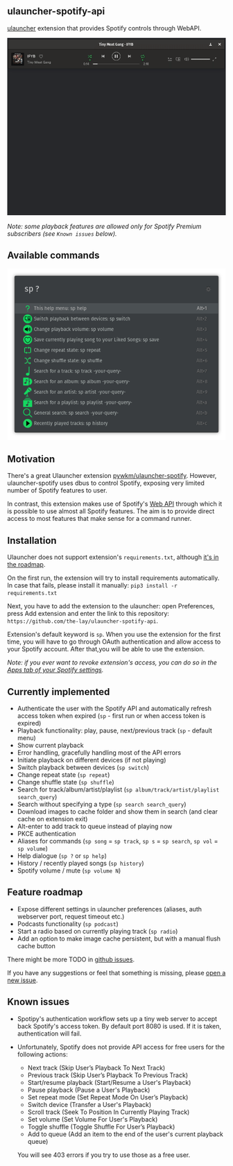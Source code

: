 ulauncher-spotify-api
--------------------------
[ulauncher](https://github.com/Ulauncher/Ulauncher) extension that provides Spotify controls through WebAPI.

![Demo gif](demo/demo.gif)

*Note: some playback features are allowed only for Spotify Premium subscribers (see `Known issues` below).*

Available commands
--------------------------
![Commands](demo/available_commands.png)

Motivation
--------------------------
There's a great Ulauncher extension [pywkm/ulauncher-spotify](https://github.com/pywkm/ulauncher-spotify).
However, ulauncher-spotify uses dbus to control Spotify, exposing very limited number of Spotify features to user.

In contrast, this extension makes use of Spotify's [Web API](https://developer.spotify.com/documentation/web-api/)
through which it is possible to use almost all Spotify features. The aim is to provide direct access to most features
that make sense for a command runner.


Installation
--------------------------
Ulauncher does not support extension's `requirements.txt`,
although [it's in the roadmap](https://github.com/Ulauncher/Ulauncher/issues/273).

On the first run, the extension will try to install requirements automatically.
In case that fails, please install it manually:
`pip3 install -r requirements.txt`

Next, you have to add the extension to the ulauncher: open Preferences, press Add extension and enter the link to this
repository: `https://github.com/the-lay/ulauncher-spotify-api`.

Extension's default keyword is `sp`. When you use the extension for the first time, you will have to
go through OAuth authentication and allow access to your Spotify account.
After that,you will be able to use the extension.

*Note: if you ever want to revoke extension's access, you can do so in the
[Apps tab of your Spotify settings](https://www.spotify.com/account/apps/).*


Currently implemented
--------------------------
- Authenticate the user with the Spotify API and automatically refresh access token when expired (`sp` - first run or
when access token is expired)
- Playback functionality: play, pause, next/previous track (`sp` - default menu)
- Show current playback
- Error handling, gracefully handling most of the API errors
- Initiate playback on different devices (if not playing)
- Switch playback between devices (`sp switch`)
- Change repeat state (`sp repeat`)
- Change shuffle state (`sp shuffle`)
- Search for track/album/artist/playlist (`sp album/track/artist/playlist search_query`)
- Search without specifying a type (`sp search search_query`)
- Download images to cache folder and show them in search (and clear cache on extension exit)
- Alt-enter to add track to queue instead of playing now
- PKCE authentication
- Aliases for commands (`sp song` = `sp track`, `sp s` = `sp search`, `sp vol` = `sp volume`)
- Help dialogue (`sp ?` or `sp help`)
- History / recently played songs (`sp history`)
- Spotify volume / mute (`sp volume N`)


Feature roadmap
--------------------------
- Expose different settings in ulauncher preferences (aliases, auth webserver port, request timeout etc.) 
- Podcasts functionality (`sp podcast`)
- Start a radio based on currently playing track (`sp radio`)
- Add an option to make image cache persistent, but with a manual flush cache button

There might be more TODO in [github issues](https://github.com/the-lay/ulauncher-spotify-api/issues/).

If you have any suggestions or feel that something is missing, please
[open a new issue](https://github.com/the-lay/ulauncher-spotify-api/issues/new).


Known issues
--------------------------
- Spotipy's authentication workflow sets up a tiny web server to accept back Spotify's access token.
By default port 8080 is used. If it is taken, authentication will fail.

- Unfortunately, Spotify does not provide API access for free users for the following actions:
  - Next track (Skip User’s Playback To Next Track)
  - Previous track (Skip User’s Playback To Previous Track)
  - Start/resume playback (Start/Resume a User's Playback)
  - Pause playback (Pause a User's Playback)
  - Set repeat mode (Set Repeat Mode On User’s Playback)
  - Switch device (Transfer a User's Playback)
  - Scroll track (Seek To Position In Currently Playing Track)
  - Set volume (Set Volume For User's Playback)
  - Toggle shuffle (Toggle Shuffle For User’s Playback)
  - Add to queue (Add an item to the end of the user's current playback queue)
  
  You will see 403 errors if you try to use those as a free user. 

